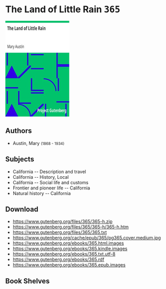 # The Land of Little Rain <kbd>365</kbd>

![](./cover.medium.jpg "")

## Authors


 - Austin, Mary <small>(1868 - 1934)</small>

## Subjects


 - California -- Description and travel
 - California -- History, Local
 - California -- Social life and customs
 - Frontier and pioneer life -- California
 - Natural history -- California

## Download


 - https://www.gutenberg.org/files/365/365-h.zip
 - https://www.gutenberg.org/files/365/365-h/365-h.htm
 - https://www.gutenberg.org/files/365/365.txt
 - https://www.gutenberg.org/cache/epub/365/pg365.cover.medium.jpg
 - https://www.gutenberg.org/ebooks/365.html.images
 - https://www.gutenberg.org/ebooks/365.kindle.images
 - https://www.gutenberg.org/ebooks/365.txt.utf-8
 - https://www.gutenberg.org/ebooks/365.rdf
 - https://www.gutenberg.org/ebooks/365.epub.images

## Book Shelves


